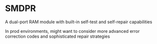 # SMDPR
A dual-port RAM module with built-in self-test and self-repair capabilities


In prod environments, might want to consider more advanced error correction codes and sophisticated repair strategies

